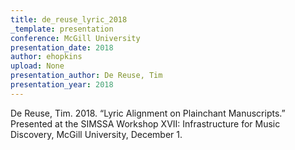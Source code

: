 ```yaml
---
title: de_reuse_lyric_2018
_template: presentation
conference: McGill University
presentation_date: 2018
author: ehopkins
upload: None
presentation_author: De Reuse, Tim
presentation_year: 2018
---
```

De Reuse, Tim. 2018. “Lyric Alignment on Plainchant Manuscripts.” Presented at the SIMSSA Workshop XVII: Infrastructure for Music Discovery, McGill University, December 1.
